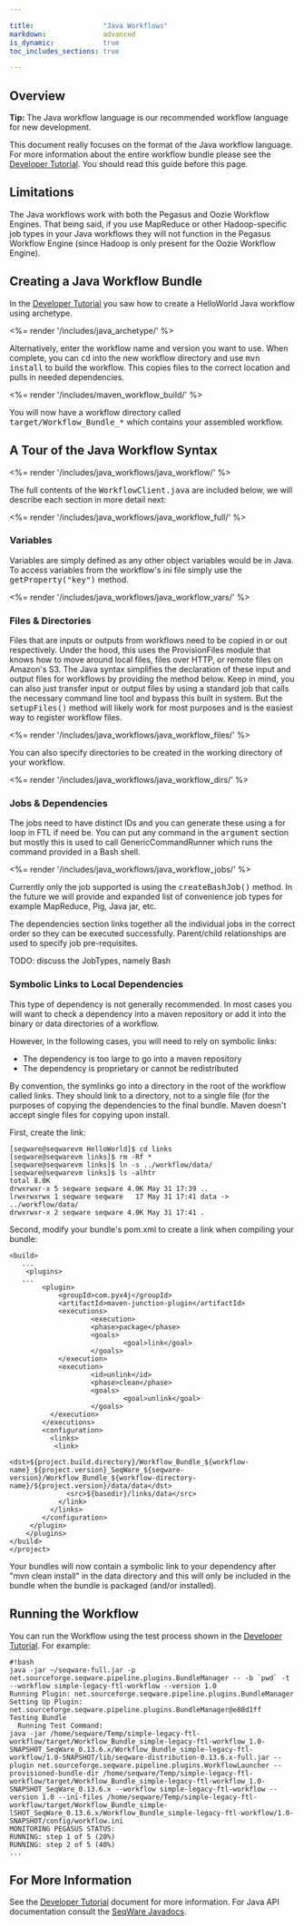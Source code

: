 ```yaml
---

title:                 "Java Workflows"
markdown:              advanced
is_dynamic:            true
toc_includes_sections: true

---
```


<!-- TODO: 
* add more info on variables defined like random
-->

## Overview

<p class="warning"><strong>Tip:</strong> The Java workflow language is 
our recommended workflow language for new development.</p>

This document really focuses on the format of the Java workflow language. For
more information about the entire workflow bundle please see the [Developer
Tutorial](/docs/3-getting-started/developer-tutorial/).  You should read this
guide before this page.

## Limitations

The Java workflows work with both the Pegasus and Oozie Workflow Engines. 
That being said, if you use MapReduce or other Hadoop-specific job types in your Java
workflows they will not function in the Pegasus Workflow Engine (since
Hadoop is only present for the Oozie Workflow Engine).

## Creating a Java Workflow Bundle

In the [Developer Tutorial](/docs/3-getting-started/developer-tutorial/) you
saw how to create a HelloWorld Java workflow using archetype.

<%= render '/includes/java_archetype/' %>

Alternatively, enter the workflow name and version you want to use.  When complete, you can
<tt>cd</tt> into the new workflow directory and use <tt>mvn install</tt> to
build the workflow. This copies files to the correct location and pulls in
needed dependencies.

<%= render '/includes/maven_workflow_build/' %>

You will now have a workflow directory called <tt>target/Workflow_Bundle_*</tt>
which contains your assembled workflow.

## A Tour of the Java Workflow Syntax

<%= render '/includes/java_workflows/java_workflow/' %>

The full contents of the <tt>WorkflowClient.java</tt> are included below, we will describe each section in more detail next:

<%= render '/includes/java_workflows/java_workflow_full/' %>

### Variables

Variables are simply defined as any other object variables would be in Java. To
access variables from the workflow's ini file simply use the
<tt>getProperty("key")</tt> method.

<%= render '/includes/java_workflows/java_workflow_vars/' %>

### Files & Directories

Files that are inputs or outputs from workflows need to be copied in or out
respectively.  Under the hood, this uses the ProvisionFiles module that knows
how to move around local files, files over HTTP, or remote files on Amazon's
S3. The Java syntax simplifies the declaration of these input and output files
for workflows by providing the method below. Keep in mind, you can also just
transfer input or output files by using a standard job that calls the necessary
command line tool and bypass this built in system. But the
<tt>setupFiles()</tt> method will likely work for most purposes and is the
easiest way to register workflow files.

<%= render '/includes/java_workflows/java_workflow_files/' %>

You can also specify directories to be created in the working directory of your workflow.

<%= render '/includes/java_workflows/java_workflow_dirs/' %>

### Jobs & Dependencies

The jobs need to have distinct IDs and you can generate these using a for loop
in FTL if need be. You can put any command in the <tt>argument</tt> section
but mostly this is used to call GenericCommandRunner which runs the command
provided in a Bash shell. 

<%= render '/includes/java_workflows/java_workflow_jobs/' %>

Currently only the job supported is using the <tt>createBashJob()</tt> method. In the
future we will provide and expanded list of convenience job types for example
MapReduce, Pig, Java jar, etc.

The dependencies section links together all the individual jobs in the correct
order so they can be executed successfully. Parent/child relationships are used
to specify job pre-requisites.

TODO: discuss the JobTypes, namely Bash

### Symbolic Links to Local Dependencies

This type of dependency is not generally recommended. In most cases you will want to check a dependency into a maven repository or add it into the binary or data directories of a workflow. 

However, in the following cases, you will need to rely on symbolic links:

*   The dependency is too large to go into a maven repository 
*   The dependency is proprietary or cannot be redistributed 

By convention, the symlinks go into a directory in the root of the workflow called links. They should link to a directory, not to a single file (for the purposes of copying the dependencies to the final bundle. Maven doesn't accept single files for copying upon install.


First, create the link:

    [seqware@seqwarevm HelloWorld]$ cd links
    [seqware@seqwarevm links]$ rm -Rf *
    [seqware@seqwarevm links]$ ln -s ../workflow/data/
    [seqware@seqwarevm links]$ ls -alhtr
    total 8.0K
    drwxrwxr-x 5 seqware seqware 4.0K May 31 17:39 ..
    lrwxrwxrwx 1 seqware seqware   17 May 31 17:41 data -> ../workflow/data/
    drwxrwxr-x 2 seqware seqware 4.0K May 31 17:41 .


Second, modify your bundle's pom.xml to create a link when compiling your bundle:
	
    <build>
       ...
        <plugins>
	   ...
            <plugin>
                <groupId>com.pyx4j</groupId>
                <artifactId>maven-junction-plugin</artifactId>
                <executions>
                        <execution>
                        <phase>package</phase>
                        <goals>
                                <goal>link</goal>
                        </goals>
                </execution>
                <execution>
                        <id>unlink</id>
                        <phase>clean</phase>
                        <goals>
                                <goal>unlink</goal>
                        </goals>
              </execution>
            </executions>
            <configuration>
              <links>
               <link>
                  <dst>${project.build.directory}/Workflow_Bundle_${workflow-name}_${project.version}_SeqWare_${seqware-version}/Workflow_Bundle_${workflow-directory-name}/${project.version}/data/data</dst>
                  <src>${basedir}/links/data</src>
                </link>
              </links>
            </configuration>
         </plugin>
        </plugins>
    </build>
    </project>

Your bundles will now contain a symbolic link to your dependency after "mvn clean install" in the data directory and this will only be included in the bundle when the bundle is packaged (and/or installed). 


## Running the Workflow

You can run the Workflow using the test process shown in the [Developer Tutorial](/docs/3-getting-started/developer-tutorial/).  For example:

<pre><code>#!bash
java -jar ~/seqware-full.jar -p net.sourceforge.seqware.pipeline.plugins.BundleManager -- -b `pwd` -t --workflow simple-legacy-ftl-workflow --version 1.0
Running Plugin: net.sourceforge.seqware.pipeline.plugins.BundleManager
Setting Up Plugin: net.sourceforge.seqware.pipeline.plugins.BundleManager@e80d1ff
Testing Bundle
  Running Test Command:
java -jar /home/seqware/Temp/simple-legacy-ftl-workflow/target/Workflow_Bundle_simple-legacy-ftl-workflow_1.0-SNAPSHOT_SeqWare_0.13.6.x/Workflow_Bundle_simple-legacy-ftl-workflow/1.0-SNAPSHOT/lib/seqware-distribution-0.13.6.x-full.jar --plugin net.sourceforge.seqware.pipeline.plugins.WorkflowLauncher --provisioned-bundle-dir /home/seqware/Temp/simple-legacy-ftl-workflow/target/Workflow_Bundle_simple-legacy-ftl-workflow_1.0-SNAPSHOT_SeqWare_0.13.6.x --workflow simple-legacy-ftl-workflow --version 1.0 --ini-files /home/seqware/Temp/simple-legacy-ftl-workflow/target/Workflow_Bundle_simple-lSHOT_SeqWare_0.13.6.x/Workflow_Bundle_simple-legacy-ftl-workflow/1.0-SNAPSHOT/config/workflow.ini
MONITORING PEGASUS STATUS:
RUNNING: step 1 of 5 (20%)
RUNNING: step 2 of 5 (40%)
...
</code></pre>

## For More Information

See the  [Developer Tutorial](/docs/3-getting-started/developer-tutorial/)
document for more information. For Java API documentation consult the [SeqWare
Javadocs](/docs/11-api/).
